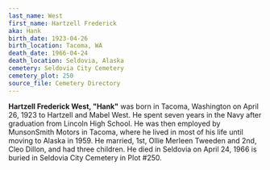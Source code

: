 ```yaml
---
last_name: West
first_name: Hartzell Frederick
aka: Hank
birth_date: 1923-04-26
birth_location: Tacoma, WA
death_date: 1966-04-24
death_location: Seldovia, Alaska
cemetery: Seldovia City Cemetery
cemetery_plot: 250
source_file: Cemetery Directory
---
```

**Hartzell Frederick West, "Hank"** was born in Tacoma, Washington on April 26, 1923 to Hartzell and Mabel West.  He spent seven years in the Navy after graduation from Lincoln High School.  He was then employed by MunsonSmith Motors in Tacoma, where he lived in most of his life until moving to Alaska in 1959. He married, 1st, Ollie Merleen Tweeden and 2nd, Cleo Dillon, and had three children. He died in Seldovia on April 24, 1966 is buried in Seldovia City Cemetery in Plot #250.


